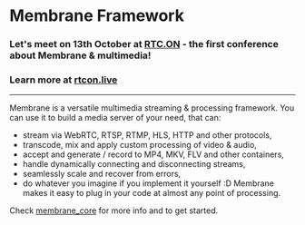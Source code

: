 # Membrane Framework

### Let's meet on 13th October at [RTC.ON](https://rtcon.live) - the first conference about Membrane & multimedia!
### Learn more at [rtcon.live](https://rtcon.live)

---

Membrane is a versatile multimedia streaming & processing framework. You can use it to build a media server of your need, that can:
- stream via WebRTC, RTSP, RTMP, HLS, HTTP and other protocols,
- transcode, mix and apply custom processing of video & audio,
- accept and generate / record to MP4, MKV, FLV and other containers,
- handle dynamically connecting and disconnecting streams,
- seamlessly scale and recover from errors,
- do whatever you imagine if you implement it yourself :D Membrane makes it easy to plug in your code at almost any point of processing.

Check [membrane_core](https://github.com/membraneframework/membrane_core/tree/readme) for more info and to get started.
